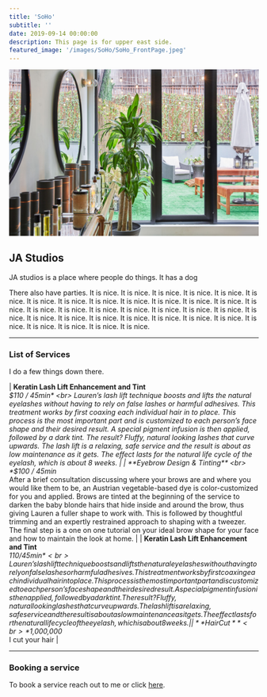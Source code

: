 ```yaml
---
title: 'SoHo'
subtitle: ''
date: 2019-09-14 00:00:00
description: This page is for upper east side.
featured_image: '/images/SoHo/SoHo_FrontPage.jpeg'
---
```


![](/images/SoHo/SoHo_FrontPage.jpeg)

## JA Studios 

JA studios is a place where people do things. It has a dog

There also have parties. It is nice. It is nice. It is nice. It is nice. It is nice. It is nice. It is nice. It is nice. It is nice. It is nice. It is nice. It is nice. It is nice. It is nice. It is nice. It is nice. It is nice. It is nice. It is nice. It is nice. It is nice. It is nice. It is nice. It is nice. It is nice. It is nice. It is nice. It is nice. It is nice. It is nice. It is nice. It is nice. It is nice. It is nice. 

---

### List of Services 

I do a few things down there. 





| **Keratin Lash Lift Enhancement and Tint** <br> *$110 / 45min* <br> Lauren’s lash lift technique boosts and lifts the natural eyelashes without having to rely on false lashes or harmful adhesives. This treatment works by first coaxing each individual hair in to place. This process is the most important part and is customized to each person’s face shape and their desired result. A special pigment infusion is then applied, followed by a dark tint. The result? Fluffy, natural looking lashes that curve upwards.  The lash lift is a relaxing, safe service and the result is about as low maintenance as it gets. The effect lasts for the natural life cycle of the eyelash, which is about 8 weeks.  | 
| **Eyebrow Design & Tinting** <br> *$100 / 45min* <br> After a brief consultation discussing where your brows are and where you would like them to be, an Austrian vegetable-based dye is color-customized for you and applied. Brows are tinted at the beginning of the service to darken the baby blonde hairs that hide inside and around the brow, thus giving Lauren a fuller shape to work with. This is followed by thoughtful trimming and an expertly restrained approach to shaping with a tweezer. The final step is a one on one tutorial on your ideal brow shape for your face and how to maintain the look at home. |
| **Keratin Lash Lift Enhancement and Tint** <br> *$110 / 45min* <br> Lauren’s lash lift technique boosts and lifts the natural eyelashes without having to rely on false lashes or harmful adhesives. This treatment works by first coaxing each individual hair in to place. This process is the most important part and is customized to each person’s face shape and their desired result. A special pigment infusion is then applied, followed by a dark tint. The result? Fluffy, natural looking lashes that curve upwards.  The lash lift is a relaxing, safe service and the result is about as low maintenance as it gets. The effect lasts for the natural life cycle of the eyelash, which is about 8 weeks.  | 
| **HairCut** <br> *$1,000,000* <br> I cut your hair | 






---

### Booking a service
To book a service reach out to me or click [here](http://lmaloy.github.io). 